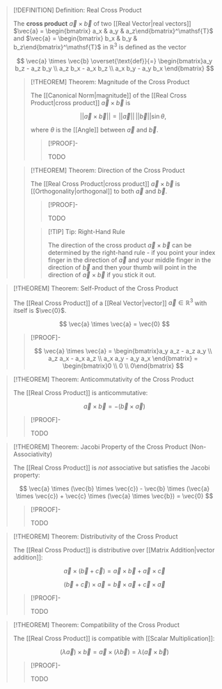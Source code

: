 >[!DEFINITION] Definition: Real Cross Product
>
>The **cross product** $\vec{a} \times \vec{b}$ of two [[Real Vector|real vectors]] $\vec{a} = \begin{bmatrix} a_x & a_y & a_z\end{bmatrix}^\mathsf{T}$ and $\vec{a} = \begin{bmatrix} b_x & b_y & b_z\end{bmatrix}^\mathsf{T}$ in $\mathbb{R}^3$ is defined as the vector
>
>$$
>\vec{a} \times \vec{b} \overset{\text{def}}{=} \begin{bmatrix}a_y b_z - a_z b_y \\ a_z b_x - a_x b_z \\ a_x b_y - a_y b_x \end{bmatrix}
>$$
>
>>[!THEOREM] Theorem: Magnitude of the Cross Product
>>
>>The [[Canonical Norm|magnitude]] of the [[Real Cross Product|cross product]] $\vec{a} \times \vec{b}$ is
>>
>>$$||\vec{a} \times \vec{b}|| = ||\vec{a}|| \, ||\vec{b}|| \sin \theta,$$
>>
>>where $\theta$ is the [[Angle]] between $\vec{a}$ and $\vec{b}$.
>>
>>>[!PROOF]-
>>>
>>>TODO
>>>
>>
>
>>[!THEOREM] Theorem: Direction of the Cross Product
>>
>>The [[Real Cross Product|cross product]] $\vec{a}\times \vec{b}$ is [[Orthogonality|orthogonal]]  to both $\vec{a}$ and $\vec{b}$.
>>
>>>[!PROOF]-
>>>
>>>TODO
>>>
>>
>>>[!TIP] Tip: Right-Hand Rule
>>>
>>>The direction of the cross product $\vec{a} \times \vec{b}$ can be determined by the right-hand rule - if you point your index finger in the direction of $\vec{a}$ and your middle finger in the direction of $\vec{b}$ and then your thumb will point in the direction of $\vec{a} \times \vec{b}$ if you stick it out.
>>>
>>
>

>[!THEOREM] Theorem: Self-Product of the Cross Product
>
>The [[Real Cross Product]] of a [[Real Vector|vector]] $\vec{a} \in \mathbb{R}^3$ with itself is $\vec{0}$.
>
>$$
>\vec{a} \times \vec{a} = \vec{0}
>$$
>
>>[!PROOF]-
>>
>>$$
>>\vec{a} \times \vec{a} = \begin{bmatrix}a_y a_z - a_z a_y \\ a_z a_x - a_x a_z \\ a_x a_y - a_y a_x \end{bmatrix} = \begin{bmatrix}0 \\ 0 \\ 0\end{bmatrix}
>>$$
>>
>

>[!THEOREM] Theorem: Anticommutativity of the Cross Product
>
>The [[Real Cross Product]] is anticommutative:
>
>$$
>\vec{a} \times \vec{b} = - (\vec{b}\times \vec{a})
>$$
>
>>[!PROOF]-
>>
>>TODO
>>
>

>[!THEOREM] Theorem: Jacobi Property of the Cross Product (Non-Associativity)
>
>The [[Real Cross Product]] is *not* associative but satisfies the Jacobi property:
>
>$$
>\vec{a} \times (\vec{b} \times \vec{c}) - \vec{b} \times (\vec{a} \times \vec{c}) + \vec{c} \times (\vec{a} \times \vec{b}) = \vec{0}
>$$
>
>>[!PROOF]-
>>
>>TODO
>>
>

>[!THEOREM] Theorem: Distributivity of the Cross Product
>
>The [[Real Cross Product]] is distributive over [[Matrix Addition|vector addition]]:
>
>$$
>\vec{a} \times (\vec{b} + \vec{c}) = \vec{a} \times \vec{b} + \vec{a} \times \vec{c}
>$$
>
>$$
>(\vec{b} + \vec{c}) \times \vec{a} = \vec{b} \times \vec{a} + \vec{c} \times \vec{a}
>$$
>
>>[!PROOF]-
>>
>>TODO
>>
>

>[!THEOREM] Theorem: Compatibility of the Cross Product
>
>The [[Real Cross Product]] is compatible with [[Scalar Multiplication]]:
>
>$$(\lambda \vec{a}) \times \vec{b} = \vec{a} \times (\lambda \vec{b}) = \lambda (\vec{a} \times \vec{b})$$
>
>>[!PROOF]-
>>
>>TODO
>>
>